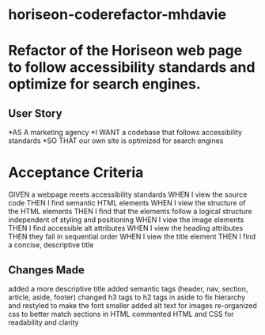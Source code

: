 # horiseon-coderefactor-mhdavie




# Refactor of the Horiseon web page to follow accessibility standards and optimize for search engines.


## User Story
*AS A marketing agency
*I WANT a codebase that follows accessibility standards
*SO THAT our own site is optimized for search engines


# Acceptance Criteria


GIVEN a webpage meets accessibility standards
WHEN I view the source code
THEN I find semantic HTML elements
WHEN I view the structure of the HTML elements
THEN I find that the elements follow a logical structure independent of styling and positioning
WHEN I view the image elements
THEN I find accessible alt attributes
WHEN I view the heading attributes
THEN they fall in sequential order
WHEN I view the title element
THEN I find a concise, descriptive title


## Changes Made
added a more descriptive title
added semantic tags (header, nav, section, article, aside, footer)
changed h3 tags to h2 tags in aside to fix hierarchy and restyled to make the font smaller
added alt text for images
re-organized css to better match sections in HTML
commented HTML and CSS for readability and clarity